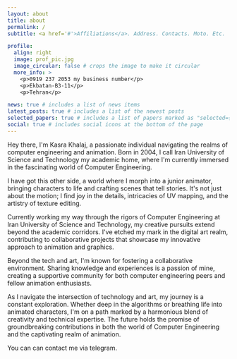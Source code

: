 ```yaml
---
layout: about
title: about
permalink: /
subtitle: <a href='#'>Affiliations</a>. Address. Contacts. Moto. Etc.

profile:
  align: right
  image: prof_pic.jpg
  image_circular: false # crops the image to make it circular
  more_info: >
    <p>0919 237 2053 my business number</p>
    <p>Ekbatan-B3-11</p>
    <p>Tehran</p>

news: true # includes a list of news items
latest_posts: true # includes a list of the newest posts
selected_papers: true # includes a list of papers marked as "selected={true}"
social: true # includes social icons at the bottom of the page
---
```


Hey there, I'm Kasra Khalaj, a passionate individual navigating the realms of computer engineering and animation. Born in 2004, I call Iran University of Science and Technology my academic home, where I'm currently immersed in the fascinating world of Computer Engineering.

I have got this other side, a world where I morph into a junior animator, bringing characters to life and crafting scenes that tell stories. It's not just about the motion; I find joy in the details, intricacies of UV mapping, and the artistry of texture editing.

Currently working my way through the rigors of Computer Engineering at Iran University of Science and Technology, my creative pursuits extend beyond the academic corridors. I've etched my mark in the digital art realm, contributing to collaborative projects that showcase my innovative approach to animation and graphics.

Beyond the tech and art, I'm known for fostering a collaborative environment. Sharing knowledge and experiences is a passion of mine, creating a supportive community for both computer engineering peers and fellow animation enthusiasts.

As I navigate the intersection of technology and art, my journey is a constant exploration. Whether deep in the algorithms or breathing life into animated characters, I'm on a path marked by a harmonious blend of creativity and technical expertise. The future holds the promise of groundbreaking contributions in both the world of Computer Engineering and the captivating realm of animation.

You can can contact me via telegram.
